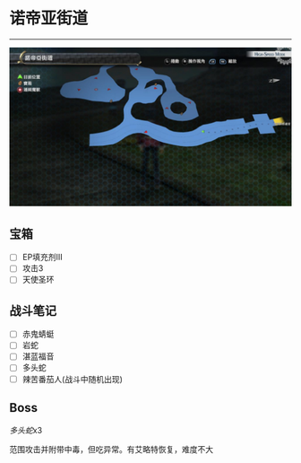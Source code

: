 # 诺帝亚街道

---

![诺帝亚街道](../images/map_诺帝亚街道.jpg)

## 宝箱

- [ ]  EP填充剂III
- [ ]  攻击3
- [ ]  天使圣环

## 战斗笔记

- [ ]  赤鬼蜻蜓
- [ ]  岩蛇
- [ ]  湛蓝福音
- [ ]  多头蛇
- [ ]  辣苦番茄人(战斗中随机出现)

## Boss

*多头蛇*x3

范围攻击并附带中毒，但吃异常。有艾略特恢复，难度不大